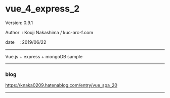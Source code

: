 ﻿# vue_4_express_2

 Version: 0.9.1

 Author  : Kouji Nakashima / kuc-arc-f.com

 date    : 2019/06/22

***

Vue.js + express + mongoDB sample

***
### blog

https://knaka0209.hatenablog.com/entry/vue_spa_20

***

